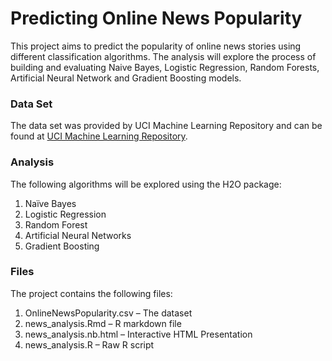 # Predicting Online News Popularity
This project aims to predict the popularity of online news stories using different classification algorithms. The analysis will explore the process of building and evaluating Naive Bayes, Logistic Regression, Random Forests, Artificial Neural Network and Gradient Boosting models.

### Data Set
The data set was provided by UCI Machine Learning Repository and can be found at [UCI Machine Learning Repository](https://archive.ics.uci.edu/ml/datasets/Online+News+Popularity).

### Analysis
The following algorithms will be explored using the H2O package:
1.	Naïve Bayes
2.	Logistic Regression
3.	Random Forest
4.	Artificial Neural Networks
5.	Gradient Boosting

### Files
The project contains the following files:
1.	OnlineNewsPopularity.csv – The dataset
2.	news_analysis.Rmd – R markdown file
3.	news_analysis.nb.html – Interactive HTML Presentation
4.	news_analysis.R – Raw R script
